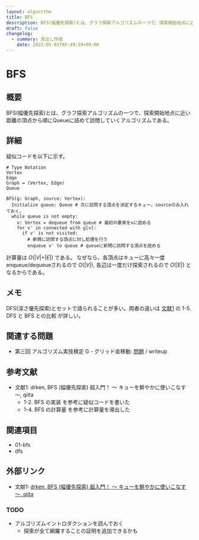 ```yaml
---
layout: algorithm
title: BFS
description: BFS(幅優先探索)とは、グラフ探索アルゴリズムの一つで、探索開始地点に近い距離の頂点から順にQueueに詰めて訪問していくアルゴリズムである。
draft: false
changelog:
  - summary: 見出し作成
    date: 2022-05-01T05:49:59+09:00
---
```


# BFS

## 概要

BFS(幅優先探索)とは、グラフ探索アルゴリズムの一つで、探索開始地点に近い距離の頂点から順にQueueに詰めて訪問していくアルゴリズムである。

## 詳細

疑似コードを以下に示す。

```clike
# Type Notation
Vertex
Edge
Graph = (Vertex, Edge)
Queue
```

```clike
BFS(g: Graph, source: Vertex):
  Initialize queue: Queue # 次に訪問する頂点を決定するキュー。sourceのみ入れておく。
  while queue is not empty:
    v: Vertex = dequeue from queue # 最初の要素をvに詰める
    for v' in connected with g[v]:
      if v' is not visited:
        # 新規に訪問する頂点に対し処理を行う
        enqueue v' to queue # queueに新規に訪問する頂点を詰める
```

計算量は $O(\vert V \vert + \vert E \vert)$ である。
なぜなら、各頂点はキューに高々一度enqueue/dequeueされるので $O(\vert V \vert)$, 各辺は一度だけ探索されるので $O(\vert E \vert)$ となるからである。

## メモ

DFS(深さ優先探索)とセットで語られることが多い。両者の違いは [文献1](#ref-1) の 1-5. DFS と BFS との比較 が詳しい。

## 関連する問題

- 第三回 アルゴリズム実技検定 G - グリッド金移動: [問題](https://atcoder.jp/contests/past202005-open/tasks/past202005_g) / writeup

## 参考文献

- 文献1: <a name="ref-1"></a> drken, BFS (幅優先探索) 超入門！ 〜 キューを鮮やかに使いこなす 〜, qiita
  - 1-2. BFS の実装 を参考に疑似コードを書いた
  - 1-4. BFS の計算量 を参考に計算量を導出した

## 関連項目

- 01-bfs
- dfs

## 外部リンク

- 文献1: [drken, BFS (幅優先探索) 超入門！ 〜 キューを鮮やかに使いこなす 〜, qiita](https://qiita.com/drken/items/996d80bcae64649a6580)

### TODO

- アルゴリズムイントロダクションを読んでおく
  - 探索が全て網羅することの証明を追加できるかも